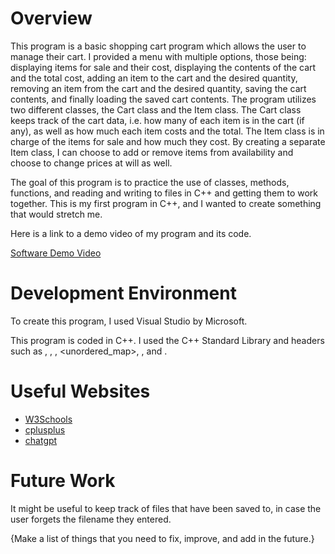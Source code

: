 # Overview
This program is a basic shopping cart program which allows the user to manage their cart. I provided a menu with multiple options, those being: displaying items for sale and their cost,
displaying the contents of the cart and the total cost, adding an item to the cart and the desired quantity, removing an item from the cart and the desired quantity,
saving the cart contents, and finally loading the saved cart contents. The program utilizes two different classes, the Cart class and the Item class. The Cart class keeps track of
the cart data, i.e. how many of each item is in the cart (if any), as well as how much each item costs and the total. The Item class is in charge of the items for sale and how much they
cost. By creating a separate Item class, I can choose to add or remove items from availability and choose to change prices at will as well.

The goal of this program is to practice the use of classes, methods, functions, and reading and writing to files in C++ and getting them to work together.
This is my first program in C++, and I wanted to create something that would stretch me.

Here is a link to a demo video of my program and its code.

[Software Demo Video](https://youtu.be/feWQjUU3TZU)

# Development Environment
To create this program, I used Visual Studio by Microsoft.

This program is coded in C++. I used the C++ Standard Library and headers such as <iostream>, <fstream>, <sstream>, <unordered_map>, <vector>, and <string>. 

# Useful Websites
- [W3Schools](https://www.w3schools.com/cpp/)
- [cplusplus](https://cplusplus.com/reference/stl/)
- [chatgpt](https://chat.openai.com/)

# Future Work
It might be useful to keep track of files that have been saved to, in case the user forgets the filename they entered.

{Make a list of things that you need to fix, improve, and add in the future.}
